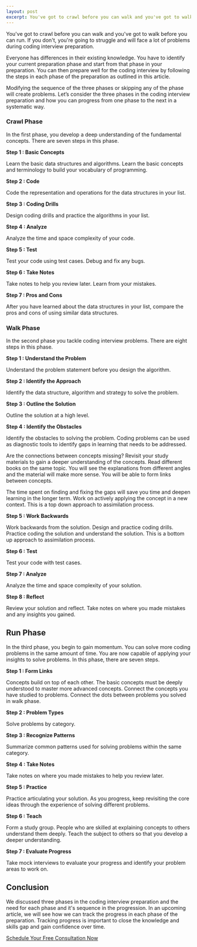 ```yaml
---
layout: post
excerpt: You've got to crawl before you can walk and you've got to walk before you can run. If you don't, you're going to struggle and will face a lot of problems during coding interview preparation.
---
```



You've got to crawl before you can walk and you've got to walk before you can run. If you don't, you're going to struggle and will face a lot of problems during coding interview preparation. 

Everyone has differences in their existing knowledge. You have to identify your current preparation phase and start from that phase in your preparation. You can then prepare well for the coding interview by following the steps in each phase of the preparation as outlined in this article.

Modifying the sequence of the three phases or skipping any of the phase will create problems. Let’s consider the three phases in the coding interview preparation and how you can progress from one phase to the next in a systematic way.

### Crawl Phase

In the first phase, you develop a deep understanding of the fundamental concepts. There are seven steps in this phase.

**Step 1 : Basic Concepts**

Learn the basic data structures and algorithms. Learn the basic concepts and terminology to build your vocabulary of programming.

**Step 2 : Code**

Code the representation and operations for the data structures in your list.

**Step 3 : Coding Drills**

Design coding drills and practice the algorithms in your list. 

**Step 4 : Analyze**

Analyze the time and space complexity of your code.

**Step 5 : Test**

Test your code using test cases. Debug and fix any bugs.

**Step 6 : Take Notes**

Take notes to help you review later. Learn from your mistakes.

**Step 7 : Pros and Cons**

After you have learned about the data structures in your list, compare the pros and cons of using similar data structures.

### Walk Phase

In the second phase you tackle coding interview problems. There are eight steps in this phase.

**Step 1 : Understand the Problem**

Understand the problem statement before you design the algorithm. 

**Step 2 : Identify the Approach**

Identify the data structure, algorithm and strategy to solve the problem. 

**Step 3 : Outline the Solution**

Outline the solution at a high level.

**Step 4 : Identify the Obstacles**

Identify the obstacles to solving the problem. Coding problems can be used as diag­nostic tools to identify gaps in learning that needs to be addressed. 

Are the connections between concepts missing? Revisit your study materials to gain a deeper understanding of the concepts. Read different books on the same topic. You will see the explanations from different angles and the material will make more sense. You will be able to form links between concepts.

The time spent on finding and fixing the gaps will save you time and deepen learning in the longer term. Work on actively applying the concept in a new context. This is a top down approach to assimilation process.

**Step 5 : Work Backwards**

Work backwards from the solution. Design and practice coding drills. Practice coding the solution and understand the solution. This is a bottom up approach to assimilation process.

**Step 6 : Test**

Test your code with test cases. 

**Step 7 : Analyze**

Analyze the time and space complexity of your solution.

**Step 8 : Reflect**

Review your solution and reflect. Take notes on where you made mistakes and any insights you gained.

## Run Phase

In the third phase, you begin to gain momentum. You can solve more coding problems in the same amount of time. You are now capable of applying your insights to solve problems. In this phase, there are seven steps.

**Step 1 : Form Links**

Concepts build on top of each other. The basic concepts must be deeply understood to master more advanced concepts. Connect the concepts you have studied to problems. Connect the dots between problems you solved in walk phase.

**Step 2 : Problem Types**

Solve problems by category.

**Step 3 : Recognize Patterns**

Summarize common patterns used for solving problems within the same category.

**Step 4 : Take Notes**

Take notes on where you made mistakes to help you review later. 

**Step 5 : Practice**

Practice articulating your solution. As you progress, keep revisiting the core ideas through the experience of solving different problems.

**Step 6 : Teach**

Form a study group. People who are skilled at explaining concepts to others understand them deeply. Teach the subject to others so that you develop a deeper understanding. 

**Step 7 : Evaluate Progress**

Take mock interviews to evaluate your progress and identify your problem areas to work on.

## Conclusion

We discussed three phases in the coding interview preparation and the need for each phase and it's sequence in the progression. In an upcoming article, we will see how we can track the progress in each phase of the preparation. Tracking progress is important to close the knowledge and skills gap and gain confidence over time.

<a class="btn btn-primary btn-lg" href="https://go.oncehub.com/BalaParanj" role="button">Schedule Your Free Consultation Now</a>
